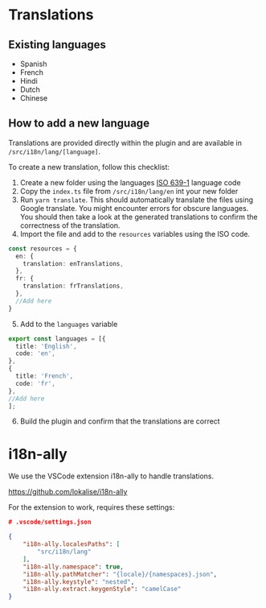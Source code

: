 # Translations

## Existing languages

* Spanish
* French
* Hindi
* Dutch
* Chinese

## How to add a new language

Translations are provided directly within the plugin and are available in `/src/i18n/lang/[language]`.

To create a new translation, follow this checklist:

1. Create a new folder using the languages [ISO 639-1](https://en.wikipedia.org/wiki/List_of_ISO_639-1_codes) language code
2. Copy the `index.ts` file from  `/src/i18n/lang/en` int your new folder
3. Run `yarn translate`. This should automatically translate the files using Google translate. You might encounter errors for obscure languages. You should then take a look at the generated translations to confirm the correctness of the translation.
4. Import the file  and add to the `resources` variables using the ISO code.

```ts
const resources = {
  en: {
    translation: enTranslations,
  },
  fr: {
    translation: frTranslations,
  },
  //Add here
}
```

5. Add to the `languages` variable

```ts
export const languages = [{
  title: 'English',
  code: 'en',
},
{
  title: 'French',
  code: 'fr',
},
//Add here
];

```

6. Build the plugin and confirm that the translations are correct

# i18n-ally

We use the VSCode extension i18n-ally to handle translations.

https://github.com/lokalise/i18n-ally


For the extension to work, requires these settings:


```.json
# .vscode/settings.json

{
    "i18n-ally.localesPaths": [
        "src/i18n/lang"
    ],
    "i18n-ally.namespace": true,
    "i18n-ally.pathMatcher": "{locale}/{namespaces}.json",
    "i18n-ally.keystyle": "nested",
    "i18n-ally.extract.keygenStyle": "camelCase"
}
```
